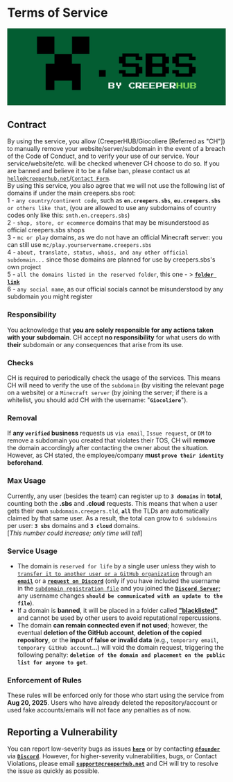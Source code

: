 # Terms of Service  
[![Banner](https://raw.githubusercontent.com/creepersbs/.github/refs/heads/main/profile/mini-banner.png)](https://creepers.sbs)
## Contract  
By using the service, you allow (CreeperHUB/Giocoliere [Referred as "CH"]) to manually remove your website/server/subdomain in the event of a breach of the Code of Conduct, and to verify your use of our service. Your service/website/etc. will be checked whenever CH choose to do so. If you are banned and believe it to be a false ban, please contact us at [`hello@creeperhub.net`](mailto:hello@creeperhub.net)/[`Contact Form`](https://creeperhub.net/contact).  
By using this service, you also agree that we will not use the following list of domains if under the main creepers.sbs root:  
1 - `any country/continent code`, such as **`en.creepers.sbs`**, **`eu.creepers.sbs`** `or others like that`, (you are allowed to use any subdomains of country codes only like this: `smth.en.creepers.sbs`)  
2 - `shop, store, or ecommerce` domains that may be misunderstood as official creepers.sbs shops  
3 - `mc or play` domains, as we do not have an official Minecraft server: you can still use `mc/play.yourservername.creepers.sbs`  
4 - `about, translate, status, whois, and any other official subdomain...` since those domains are planned for use by creepers.sbs's own project  
5 - `all the domains listed in the reserved folder`, this one - > [**`folder link`**](https://github.com/creepersbs/register/tree/main/domains/reserved/list.json)  
6 - `any social name`, as our official socials cannot be misunderstood by any subdomain you might register  

### Responsibility  
You acknowledge that **you are solely responsible for any actions taken with your subdomain**. CH accept **no responsibility** for what users do with **their** subdomain or any consequences that arise from its use.  

### Checks  
CH is required to periodically check the usage of the services. This means CH will need to verify the use of the `subdomain` (by visiting the relevant page on a website) or a `Minecraft server` (by joining the server; if there is a whitelist, you should add CH with the username: "**`Giocoliere`**").  

### Removal  
If **any `verified` business** requests us `via email`, `Issue request`, or `DM` to remove a subdomain you created that violates their TOS, CH will **remove** the domain accordingly after contacting the owner about the situation.  
However, as CH stated, the employee/company **must `prove their identity` beforehand**.  

### Max Usage  
Currently, any user (besides the team) can register up to **`3 domains`** in **total**, counting both the **.sbs** and **.cloud** requests. This means that when a user gets their own `subdomain.creepers.tld`, **`all`** the TLDs are automatically claimed by that same user. As a result, the total can grow to `6 subdomains` per user: **`3 sbs`** domains and **`3 cloud`** domains. <br>
[_This number could increase; only time will tell_]  

### Service Usage  
- The domain is `reserved for life` by a single user unless they wish to [`transfer it to another user or a GitHub organization`](https://docs.github.com/en/repositories/creating-and-managing-repositories/transferring-a-repository) through an [**`email`**](mailto:hello@creeperchub.net) or a [**`request on Discord`**](https://creepers.sbs/discord) (only if you have included the username in the [`subdomain registration file`](https://github.com/creepersbs/register/blob/main/domains/template.json) and you joined the [**`Discord Server`**](https://creepers.sbs/discord); any username changes **`should be communicated with an update to the file`**).  
- If a domain is **banned**, it will be placed in a folder called [**"blacklisted"**](https://github.com/creepersbs/register/tree/main/domains/blacklisted) and cannot be used by other users to avoid reputational repercussions.  
- The domain **can remain connected even if not used**; however, the eventual **deletion of the GitHub account**, **deletion of the copied repository**, or the **input of false or invalid data** (e.g., `temporary email`, `temporary GitHub account`...) will void the domain request, triggering the following penalty: **`deletion of the domain and placement on the public list for anyone to get`**.  

### Enforcement of Rules  
These rules will be enforced only for those who start using the service from **Aug 20, 2025**. Users who have already deleted the repository/account or used fake accounts/emails will not face any penalties as of now.  

## Reporting a Vulnerability  
You can report low-severity bugs as issues [**`here`**](https://github.com/creepersbs/register/issues/new) or by contacting [**`@founder`**](https://github.com/giocoliere) via [**`Discord`**](https://giocoliere.dev/discord). However, for higher-severity vulnerabilities, bugs, or Contact Violations, please email [**`support@creeperhub.net`**](mailto:support@creeperhub.net) and CH will try to resolve the issue as quickly as possible.
